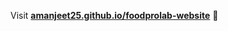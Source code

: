 


Visit **[amanjeet25.github.io/foodprolab-website](https://amanjeet25.github.io/foodprolab-website)** 🚀


